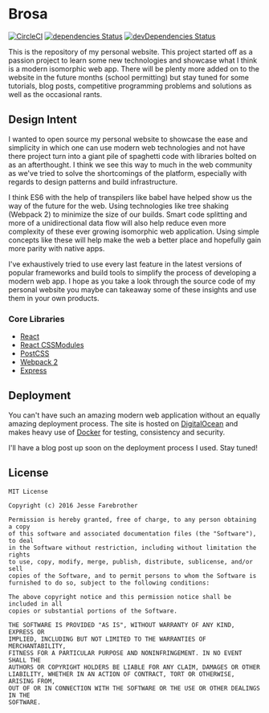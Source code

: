 # Brosa
[![CircleCI](https://circleci.com/gh/JesseFarebro/brosa.svg?style=shield)](https://circleci.com/gh/JesseFarebro/brosa)
[![dependencies Status](https://david-dm.org/jessefarebro/brosa/status.svg)](https://david-dm.org/jessefarebro/brosa)
[![devDependencies Status](https://david-dm.org/jessefarebro/brosa/dev-status.svg)](https://david-dm.org/jessefarebro/brosa?type=dev)

This is the repository of my personal website. This project started off as a passion project to learn some new technologies and showcase what I think is a modern isomorphic web app. There will be plenty more added on to the website in the future months (school permitting) but stay tuned for some tutorials, blog posts, competitive programming problems and solutions as well as the occasional rants.


## Design Intent
I wanted to open source my personal website to showcase the ease and simplicity in which one can use modern web technologies and not have there project turn into a giant pile of spaghetti code with libraries bolted on as an afterthought. I think we see this way to much in the web community as we've tried to solve the shortcomings of the platform, especially with regards to design patterns and build infrastructure.

I think ES6 with the help of transpilers like babel have helped show us the way of the future for the web. Using technologies like tree shaking (Webpack 2) to minimize the size of our builds. Smart code splitting and more of a unidirectional data flow will also help reduce even more complexity of these ever growing isomorphic web application. Using simple concepts like these will help make the web a better place and hopefully gain more parity with native apps.

I've exhaustively tried to use every last feature in the latest versions of popular frameworks and build tools to simplify the process of developing a modern web app. I hope as you take a look through the source code of my personal website you maybe can takeaway some of these insights and use them in your own products.

### Core Libraries
- [React](https://github.com/facebook/react)
- [React CSSModules](https://github.com/gajus/react-css-modules)
- [PostCSS](https://github.com/postcss/postcss)
- [Webpack 2](https://github.com/webpack/webpack)
- [Express](https://github.com/expressjs/express)

## Deployment
You can't have such an amazing modern web application without an equally amazing deployment process. The site is hosted on [DigitalOcean](https://digitalocean.com) and makes heavy use of [Docker](https://docker.com) for testing, consistency and security.

I'll have a blog post up soon on the deployment process I used. Stay tuned!

## License
```
MIT License

Copyright (c) 2016 Jesse Farebrother

Permission is hereby granted, free of charge, to any person obtaining a copy
of this software and associated documentation files (the "Software"), to deal
in the Software without restriction, including without limitation the rights
to use, copy, modify, merge, publish, distribute, sublicense, and/or sell
copies of the Software, and to permit persons to whom the Software is
furnished to do so, subject to the following conditions:

The above copyright notice and this permission notice shall be included in all
copies or substantial portions of the Software.

THE SOFTWARE IS PROVIDED "AS IS", WITHOUT WARRANTY OF ANY KIND, EXPRESS OR
IMPLIED, INCLUDING BUT NOT LIMITED TO THE WARRANTIES OF MERCHANTABILITY,
FITNESS FOR A PARTICULAR PURPOSE AND NONINFRINGEMENT. IN NO EVENT SHALL THE
AUTHORS OR COPYRIGHT HOLDERS BE LIABLE FOR ANY CLAIM, DAMAGES OR OTHER
LIABILITY, WHETHER IN AN ACTION OF CONTRACT, TORT OR OTHERWISE, ARISING FROM,
OUT OF OR IN CONNECTION WITH THE SOFTWARE OR THE USE OR OTHER DEALINGS IN THE
SOFTWARE.
```
